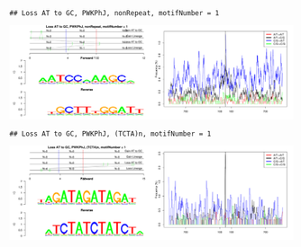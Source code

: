 

```
## Loss AT to GC, PWKPhJ, nonRepeat, motifNumber = 1
```

![plot of chunk motifPValues](figure/motifPValues1.png) 

```
## Loss AT to GC, PWKPhJ, (TCTA)n, motifNumber = 1
```

![plot of chunk motifPValues](figure/motifPValues2.png) 
  

